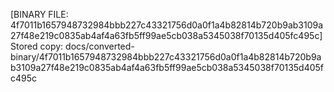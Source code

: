 [BINARY FILE: 4f7011b1657948732984bbb227c43321756d0a0f1a4b82814b720b9ab3109a27f48e219c0835ab4af4a63fb5ff99ae5cb038a5345038f70135d405fc495c]
Stored copy: docs/converted-binary/4f7011b1657948732984bbb227c43321756d0a0f1a4b82814b720b9ab3109a27f48e219c0835ab4af4a63fb5ff99ae5cb038a5345038f70135d405fc495c

